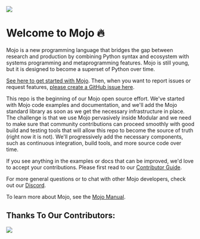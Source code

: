 <picture align="left">
  <source media="(prefers-color-scheme: dark)" srcset="https://modular-assets.s3.amazonaws.com/images/mojo_github_logo_bg.png">
  <source media="(prefers-color-scheme: light)" srcset="https://modular-assets.s3.amazonaws.com/images/mojo_github_logo_bg.png">
  <img src="https://modular-assets.s3.amazonaws.com/images/mojo_github_logo_bg.png">
</picture>

# Welcome to Mojo 🔥

Mojo is a new programming language that bridges the gap between research 
and production by combining Python syntax and ecosystem with systems 
programming and metaprogramming features. Mojo is still young, but it is designed
to become a superset of Python over time.  

[See here to get started with Mojo](https://docs.modular.com/mojo/manual/get-started/).
Then, when you want to report issues or request features,
[please create a GitHub issue here](https://github.com/modularml/mojo/issues).

This repo is the beginning of our Mojo open source effort. We've started
with Mojo code examples and documentation, and we'll add the Mojo standard
library as soon as we get the necessary infrastructure in place. The challenge
is that we use Mojo pervasively inside Modular and we need to make sure that
community contributions can proceed smoothly with good build and testing tools
that will allow this repo to become the source of truth (right now it is not).
We'll progressively add the necessary components, such as continuous
integration, build tools, and more source code over time.

If you see anything in the examples or docs that can be improved, we'd
love to accept your contributions. Please first read to our
[Contributor Guide](CONTRIBUTING.md).

For more general questions or to chat with other Mojo developers,
check out our [Discord](https://discord.gg/modular). 

To learn more about Mojo, see the
[Mojo Manual](https://docs.modular.com/mojo/manual/).

## Thanks To Our Contributors:
<a href="https://github.com/modularml/mojo/graphs/contributors">
  <img src="https://contrib.rocks/image?repo=modularml/mojo" />
</a>
